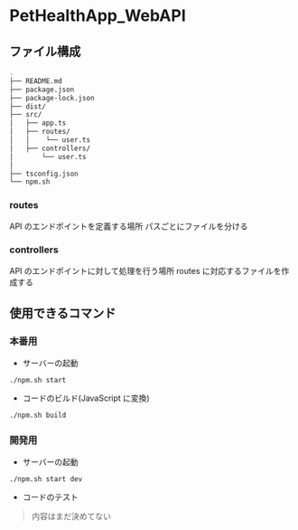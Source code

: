 # PetHealthApp_WebAPI

## ファイル構成

```bash
.
├── README.md
├── package.json
├── package-lock.json
├── dist/
├── src/
│   ├── app.ts
│   ├── routes/
│   │    └── user.ts
│   ├── controllers/
│       └── user.ts
│
├── tsconfig.json
└── npm.sh
```

### routes

API のエンドポイントを定義する場所
パスごとにファイルを分ける

### controllers

API のエンドポイントに対して処理を行う場所
routes に対応するファイルを作成する

## 使用できるコマンド

### 本番用

- サーバーの起動

```bash
./npm.sh start
```

- コードのビルド(JavaScript に変換)

```bash
./npm.sh build
```

### 開発用

- サーバーの起動

```bash
./npm.sh start dev
```

- コードのテスト

> 内容はまだ決めてない
